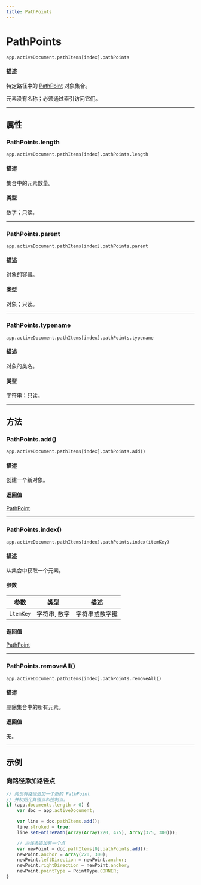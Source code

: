 ```yaml
---
title: PathPoints
---
```

# PathPoints

`app.activeDocument.pathItems[index].pathPoints`

#### 描述

特定路径中的 [PathPoint](.././PathPoint) 对象集合。

元素没有名称；必须通过索引访问它们。

---

## 属性

### PathPoints.length

`app.activeDocument.pathItems[index].pathPoints.length`

#### 描述

集合中的元素数量。

#### 类型

数字；只读。

---

### PathPoints.parent

`app.activeDocument.pathItems[index].pathPoints.parent`

#### 描述

对象的容器。

#### 类型

对象；只读。

---

### PathPoints.typename

`app.activeDocument.pathItems[index].pathPoints.typename`

#### 描述

对象的类名。

#### 类型

字符串；只读。

---

## 方法

### PathPoints.add()

`app.activeDocument.pathItems[index].pathPoints.add()`

#### 描述

创建一个新对象。

#### 返回值

[PathPoint](.././PathPoint)

---

### PathPoints.index()

`app.activeDocument.pathItems[index].pathPoints.index(itemKey)`

#### 描述

从集合中获取一个元素。

#### 参数

| 参数      | 类型           | 描述               |
| --------- | -------------- | ------------------ |
| `itemKey` | 字符串, 数字   | 字符串或数字键     |

#### 返回值

[PathPoint](.././PathPoint)

---

### PathPoints.removeAll()

`app.activeDocument.pathItems[index].pathPoints.removeAll()`

#### 描述

删除集合中的所有元素。

#### 返回值

无。

---

## 示例

### 向路径添加路径点

```javascript
// 向现有路径追加一个新的 PathPoint
// 并初始化其锚点和控制点。
if (app.documents.length > 0) {
    var doc = app.activeDocument;

    var line = doc.pathItems.add();
    line.stroked = true;
    line.setEntirePath(Array(Array(220, 475), Array(375, 300)));

    // 向线条追加另一个点
    var newPoint = doc.pathItems[0].pathPoints.add();
    newPoint.anchor = Array(220, 300);
    newPoint.leftDirection = newPoint.anchor;
    newPoint.rightDirection = newPoint.anchor;
    newPoint.pointType = PointType.CORNER;
}
```